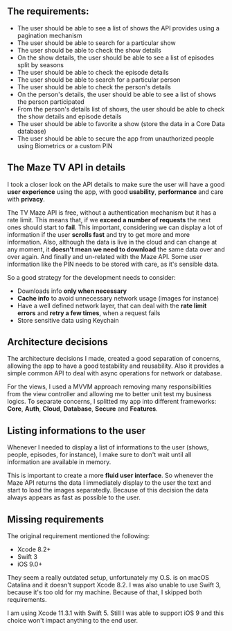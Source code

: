 ## The requirements: 
* The user should be able to see a list of shows the API provides using a pagination mechanism
* The user should be able to search for a particular show
* The user should be able to check the show details
* On the show details, the user should be able to see a list of episodes split by seasons
* The user should be able to check the episode details
* The user should be able to search for a particular person
* The user should be able to check the person's details
* On the person's details, the user should be able to see a list of shows the person participated
* From the person's details list of shows, the user should be able to check the show details and episode details
* The user should be able to favorite a show (store the data in a Core Data database)
* The user should be able to secure the app from unauthorized people using Biometrics or a custom PIN

## The Maze TV API in details

I took a closer look on the API details to make sure the user will have a good **user experience** using the app, 
with good **usability**, **performance** and care with **privacy**.

The TV Maze API is free, without a authentication mechanism but it has a rate limit. 
This means that, if we **exceed a number of requests** the next ones should start to **fail**. 
This important, considering we can display a lot of information if the user **scrolls fast** and try to get more and more information.
Also, although the data is live in the cloud and can change at any moment, it **doesn't mean we need to download** the same data over and over again.
And finally and un-related with the Maze API. Some user information like the PIN needs to be stored with care, as it's sensible data.

So a good strategy for the development needs to consider:
* Downloads info **only when necessary**
* **Cache info** to avoid unnecessary network usage (images for instance)
* Have a well defined network layer, that can deal with the **rate limit errors** and **retry a few times**, when a request fails
* Store sensitive data using Keychain

## Architecture decisions

The architecture decisions I made, created a good separation of concerns, allowing the app to have a good testability and reusability. 
Also it provides a simple common API to deal with async operations for network or database.

For the views, I used a MVVM approach removing many responsibilities from the view controller and allowing me to better unit test my business logics.
To separate concerns, I splitted my app into different frameworks: **Core**, **Auth**, **Cloud**, **Database**, **Secure** and **Features**.

## Listing informations to the user

Whenever I needed to display a list of informations to the user (shows, people, episodes, for instance), 
I make sure to don't wait until all information are available in memory. 

This is important to create a more **fluid user interface**. So whenever the Maze API returns the data I immediately
display to the user the text and start to load the images separatedly. Because of this decision the data always appears as fast as possible to the user.

## Missing requirements

The original requirement mentioned the following:

* Xcode 8.2+
* Swift 3
* iOS 9.0+

They seem a really outdated setup, unfortunately my O.S. is on macOS Catalina and it doesn't support Xcode 8.2. 
I was also unable to use Swift 3, because it's too old for my machine. Because of that, I skipped both requirements.

I am using Xcode 11.3.1 with Swift 5. Still I was able to support iOS 9 and this choice won't impact anything to the end user.


